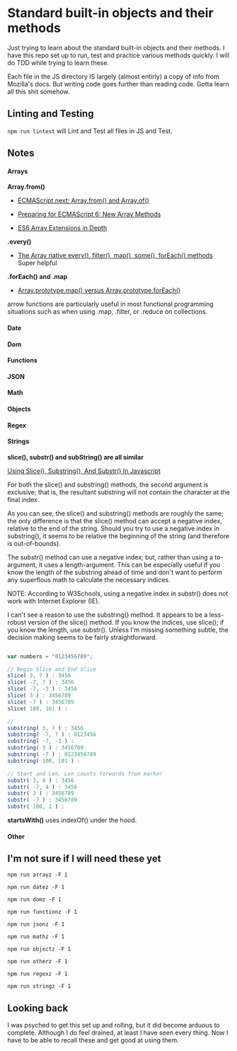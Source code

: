# Standard built-in objects and their methods

Just trying to learn about the standard built-in objects and their methods. I have this repo set up to run, test and practice various methods quickly. I will do TDD while trying to learn these.

Each file in the JS directory IS largely (almost entirly) a copy of info from Mozilla's docs. But writing code goes further than reading code. Gotta learn all this shit somehow.


## Linting and Testing

`npm run lintest` will Lint and Test all files in JS and Test.


## Notes

#### Arrays

**Array.from()**
- [ECMAScript.next: Array.from() and Array.of()](http://www.2ality.com/2011/07/array-from.html)

- [Preparing for ECMAScript 6: New Array Methods](http://www.sitepoint.com/preparing-ecmascript-6-new-array-methods/)
- [ES6 Array Extensions in Depth](https://ponyfoo.com/articles/es6-array-extensions-in-depth)

**.every()**
- [The Array native every(), filter(), map(), some(), forEach() methods](https://coderwall.com/p/_ggh2w/the-array-native-every-filter-map-some-foreach-methods) Super helpful

**.forEach() and .map**
- [Array.prototype.map() versus Array.prototype.forEach()](http://tiffanybbrown.com/2012/10/15/array-prototype-map-versus-array-prototype-foreach/)

arrow functions are particularly useful in most functional programming situations such as when using .map, .filter, or .reduce on collections.


#### Date

#### Dom

#### Functions

#### JSON

#### Math

#### Objects

#### Regex

#### Strings

**slice(), substr() and subString() are all similar**

[Using Slice(), Substring(), And Substr() In Javascript](http://www.bennadel.com/blog/2159-using-slice-substring-and-substr-in-javascript.htm)

For both the slice() and substring() methods, the second argument is exclusive; that is, the resultant substring will not contain the character at the final index.

As you can see, the slice() and substring() methods are roughly the same; the only difference is that the slice() method can accept a negative index, relative to the end of the string. Should you try to use a negative index in substring(), it seems to be relative the beginning of the string (and therefore is out-of-bounds).

The substr() method can use a negative index; but, rather than using a to-argument, it uses a length-argument. This can be especially useful if you know the length of the substring ahead of time and don't want to perform any superflous math to calculate the necessary indices.

NOTE: According to W3Schools, using a negative index in substr() does not work with Internet Explorer (IE).

I can't see a reason to use the substring() method. It appears to be a less-robust version of the slice() method. If you know the indices, use slice(); if you know the length, use substr(). Unless I'm missing something subtle, the decision making seems to be fairly straightforward.

```js

var numbers = "0123456789";

// Begin Slice and End Slice
slice( 3, 7 ) : 3456
slice( -7, 7 ) : 3456
slice( -7, -3 ) : 3456
slice( 3 ) : 3456789
slice( -7 ) : 3456789
slice( 100, 101 ) :

//
substring( 3, 7 ) : 3456
substring( -7, 7 ) : 0123456
substring( -7, -3 ) :
substring( 3 ) : 3456789
substring( -7 ) : 0123456789
substring( 100, 101 ) :

// Start and Len. Len counts forwards from marker
substr( 3, 4 ) : 3456
substr( -7, 4 ) : 3456
substr( 3 ) : 3456789
substr( -7 ) : 3456789
substr( 100, 1 ) :

```

**startsWith()** uses indexOf() under the hood.

#### Other






## I'm not sure if I will need these yet

`npm run arrayz -F 1`

`npm run datez -F 1`

`npm run domz -F 1`

`npm run functionz -F 1`

`npm run jsonz -F 1`

`npm run mathz -F 1`

`npm run objectz -F 1`

`npm run otherz -F 1`

`npm run regexz -F 1`

`npm run stringz -F 1`


## Looking back

I was psyched to get this set up and rolling, but it did become arduous to complete. Although I do feel drained, at least I have seen every thing. Now I have to be able to recall these and get good at using them.
